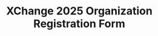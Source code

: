 ---
title: XChange 2025 Organization Registration Form
redirect_to: https://docs.google.com/forms/d/e/1FAIpQLScoKboMklim8vuBAFa10I8gUe7Va_reEigzPl6VVRJiACuoiA/viewform?usp=dialog
redirect_from: 
  - /XC25OrganizationRegistrationForm
  - /xc25organizationregistrationform
---